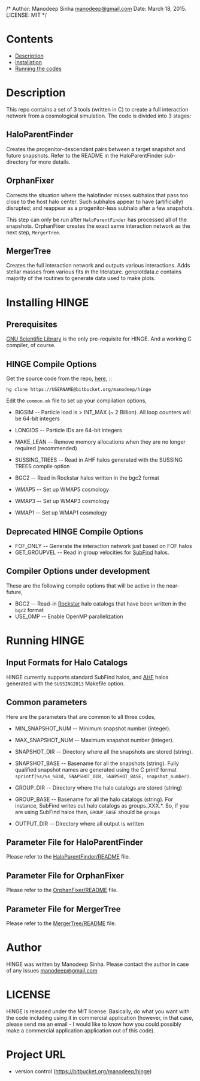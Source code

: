 /* Author: Manodeep Sinha <manodeep@gmail.com>
   Date: March 18, 2015.
   LICENSE: MIT
*/

# Contents 

* [Description](#description)
* [Installation](#installing-hinge)
* [Running the codes](#running-hinge)


# Description

This repo contains a set of 3 tools (written in C) to create a
full interaction network from a cosmological simulation. The code
is divided into 3 stages:

HaloParentFinder
-------------------
Creates the progenitor-descendant pairs between a target snapshot
and future snapshots. Refer to the README in the HaloParentFinder
sub-directory for more details. 

OrphanFixer
-------------------
Corrects the situation where the halofinder misses subhalos that
pass too close to the host halo center. Such subhalos appear to have
(artificially) disrupted; and reappear as a progenitor-less subhalo
after a few snapshots.

This step can only be run after ``HaloParentFinder`` has processed
all of the snapshots. OrphanFixer creates the exact same interaction
network as the next step, ``MergerTree``. 

MergerTree
------------------
Creates the full interaction network and outputs various interactions.
Adds stellar masses from various fits in the literature. genplotdata.c
contains majority of the routines to generate data used to make plots.


# Installing HINGE


Prerequisites
------------------

[GNU Scientific Library](http://www.gnu.org/software/gsl/ "GSL") is the 
only pre-requisite for HINGE. And a working C compiler, of course. 


HINGE Compile Options
------------------------

Get the source code from the repo, [here](https://bitbucket.org/manodeep/hinge/ "HINGE repository"), ::

    hg clone https://USERNAME@bitbucket.org/manodeep/hinge

Edit the ``common.mk`` file to set up your compilation options, 

* BIGSIM     -- Particle load is > INT_MAX (~ 2 Billion). All loop counters will be 64-bit integers
* LONGIDS    -- Particle IDs are 64-bit integers
* MAKE_LEAN  -- Remove memory allocations when they are no longer required (recommended)

* SUSSING_TREES -- Read in AHF halos generated with the SUSSING TREES compile option
* BGC2 					-- Read in Rockstar halos written in the bgc2 format

* WMAP5 				-- Set up WMAP5 cosmology
* WMAP3 				-- Set up WMAP3 cosmology
* WMAP1 				-- Set up WMAP1 cosmology


Deprecated HINGE Compile Options
-----------------------------

* FOF_ONLY			-- Generate the interaction network just based on FOF halos
* GET_GROUPVEL	-- Read in group velocities for [SubFind](http://enzo-project.org/ "SubFind is bundled with Enzo") halos. 


Compiler Options under development
------------------------------

These are the following compile options that will be active in the near-future, 

* BGC2  		-- Read-in [Rockstar](https://bitbucket.org/gfcstanford/rockstar "Rockstar Repository") halo catalogs that have been written in the ``bgc2`` format
* USE_OMP   -- Enable OpenMP parallelization

# Running HINGE

Input Formats for Halo Catalogs
-----------------------------
HINGE currently supports standard SubFind halos, and [AHF](http://popia.ft.uam.es/AHF/ "Download AHF") halos generated
with the ``SUSSING2013`` Makefile option. 


Common parameters
-----------------

Here are the parameters that are common to all three codes, 

* MIN_SNAPSHOT_NUM			-- Minimum snapshot number (integer).
* MAX_SNAPSHOT_NUM			-- Maximum snapshot number (integer).

* SNAPSHOT_DIR					-- Directory where all the snapshots are stored (string).
* SNAPSHOT_BASE					-- Basename for all the snapshots (string). Fully qualified
													 snapshot names are generated using the C printf format
													 ``sprintf(%s/%s_%03d, SNAPSHOT_DIR, SNAPSHOT_BASE, snapshot_number)``.

* GROUP_DIR							-- Directory where the halo catalogs are stored (string)
* GROUP_BASE						-- Basename for all the halo catalogs (string). For instance,
													 SubFind writes out halo catalogs as groups_XXX.*. So, if you
													 are using SubFind halos then, ``GROUP_BASE`` should be `groups`

* OUTPUT_DIR						-- Directory where all output is written


Parameter File for HaloParentFinder
-----------------------------------

Please refer to the [HaloParentFinder/README](haloparentfinder/README.md) file. 

Parameter File for OrphanFixer
-----------------------------------

Please refer to the [OrphanFixer/README](orphanfixer/README.md) file. 

Parameter File for MergerTree
-----------------------------------

Please refer to the [MergerTree/README](mergertree/README.md) file.

# Author


HINGE was written by Manodeep Sinha. Please contact the author in
case of any issues manodeep@gmail.com

# LICENSE

HINGE is released under the MIT license. Basically, do what you want
with the code including using it in commercial application (however,
in that case, please send me an email - I would like to know how
you could possibly make a commercial application application out
of this code).

# Project URL
 
* version control (https://bitbucket.org/manodeep/hinge)